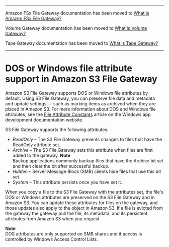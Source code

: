 --------

Amazon FSx File Gateway documentation has been moved to [What is Amazon FSx File Gateway?](https://docs.aws.amazon.com/filegateway/latest/filefsxw/WhatIsStorageGateway.html)

Volume Gateway documentation has been moved to [What is Volume Gateway?](https://docs.aws.amazon.com/storagegateway/latest/vgw/WhatIsStorageGateway.html)

Tape Gateway documentation has been moved to [What is Tape Gateway?](https://docs.aws.amazon.com/storagegateway/latest/tgw/WhatIsStorageGateway.html)

--------

# DOS or Windows file attribute support in Amazon S3 File Gateway<a name="s3-dos-attribute-support"></a>

Amazon S3 File Gateway supports DOS or Windows file attributes by default\. Using S3 File Gateway, you can preserve file data and metadata and update settings — such as marking items as archived when they are placed in Amazon S3\. For more information about DOS and Windows file attributes, see the [File Attribute Constants](https://learn.microsoft.com/en-us/windows/win32/fileio/file-attribute-constants) article on the Windows app development documentation website\.

S3 File Gateway supports the following attributes:
+ *ReadOnly* – The S3 File Gateway prevents changes to files that have the ReadOnly attribute set\.
+ *Archive* – The S3 File Gateway sets this attribute when files are first added to the gateway\.
**Note**  
Backup applications commonly backup files that have the Archive bit set and then clear the bit after successful backup\.
+ *Hidden* – Server Message Block \(SMB\) clients hide files that use this bit set\.
+ *System* – This attribute persists once you have set it\.

When you copy a file to the S3 File Gateway with the attributes set, the file's DOS or Windows attributes are preserved on the S3 File Gateway and in Amazon S3\. You can update these attributes for files on the gateway, and those updates also apply to the object in Amazon S3\. If a file is evicted from the gateway the gateway pull the file, its metadata, and its persistent attributes from Amazon S3 when you request\.

**Note**  
DOS attributes are only supported on SMB shares and if access is controlled by Windows Access Control Lists\.